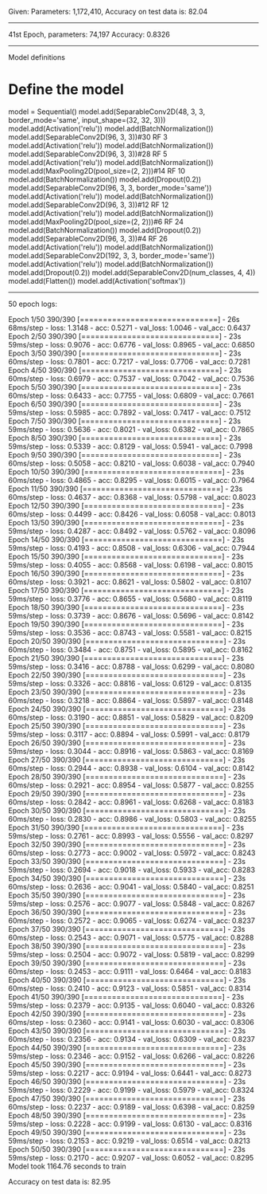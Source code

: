 Given:  Parameters: 1,172,410, Accuracy on test data is: 82.04
***************************************************************
41st Epoch, parameters: 74,197
Accuracy: 0.8326
***************************************************************
Model definitions

# Define the model
model = Sequential()
model.add(SeparableConv2D(48, 3, 3, border_mode='same', input_shape=(32, 32, 3)))
model.add(Activation('relu'))
model.add(BatchNormalization())
model.add(SeparableConv2D(96, 3, 3))#30 RF 3
model.add(Activation('relu'))
model.add(BatchNormalization())
model.add(SeparableConv2D(96, 3, 3))#28 RF 5
model.add(Activation('relu'))
model.add(BatchNormalization())
model.add(MaxPooling2D(pool_size=(2, 2)))#14 RF 10
model.add(BatchNormalization())
model.add(Dropout(0.2))
model.add(SeparableConv2D(96, 3, 3, border_mode='same'))
model.add(Activation('relu'))
model.add(BatchNormalization())
model.add(SeparableConv2D(96, 3, 3))#12 RF 12
model.add(Activation('relu'))
model.add(BatchNormalization())
model.add(MaxPooling2D(pool_size=(2, 2)))#6 RF 24
model.add(BatchNormalization())
model.add(Dropout(0.2))
model.add(SeparableConv2D(96, 3, 3))#4 RF 26
model.add(Activation('relu'))
model.add(BatchNormalization())
model.add(SeparableConv2D(192, 3, 3, border_mode='same'))
model.add(Activation('relu'))
model.add(BatchNormalization())
model.add(Dropout(0.2))
model.add(SeparableConv2D(num_classes, 4, 4))
model.add(Flatten())
model.add(Activation('softmax'))
******************************************************************************
50 epoch logs:

Epoch 1/50
390/390 [==============================] - 26s 68ms/step - loss: 1.3148 - acc: 0.5271 - val_loss: 1.0046 - val_acc: 0.6437
Epoch 2/50
390/390 [==============================] - 23s 59ms/step - loss: 0.9076 - acc: 0.6776 - val_loss: 0.8965 - val_acc: 0.6850
Epoch 3/50
390/390 [==============================] - 23s 60ms/step - loss: 0.7801 - acc: 0.7217 - val_loss: 0.7706 - val_acc: 0.7281
Epoch 4/50
390/390 [==============================] - 23s 60ms/step - loss: 0.6979 - acc: 0.7537 - val_loss: 0.7042 - val_acc: 0.7536
Epoch 5/50
390/390 [==============================] - 23s 60ms/step - loss: 0.6433 - acc: 0.7755 - val_loss: 0.6809 - val_acc: 0.7661
Epoch 6/50
390/390 [==============================] - 23s 59ms/step - loss: 0.5985 - acc: 0.7892 - val_loss: 0.7417 - val_acc: 0.7512
Epoch 7/50
390/390 [==============================] - 23s 59ms/step - loss: 0.5636 - acc: 0.8021 - val_loss: 0.6382 - val_acc: 0.7865
Epoch 8/50
390/390 [==============================] - 23s 59ms/step - loss: 0.5339 - acc: 0.8129 - val_loss: 0.5941 - val_acc: 0.7998
Epoch 9/50
390/390 [==============================] - 23s 60ms/step - loss: 0.5058 - acc: 0.8210 - val_loss: 0.6038 - val_acc: 0.7940
Epoch 10/50
390/390 [==============================] - 23s 60ms/step - loss: 0.4865 - acc: 0.8295 - val_loss: 0.6015 - val_acc: 0.7964
Epoch 11/50
390/390 [==============================] - 23s 60ms/step - loss: 0.4637 - acc: 0.8368 - val_loss: 0.5798 - val_acc: 0.8023
Epoch 12/50
390/390 [==============================] - 23s 60ms/step - loss: 0.4499 - acc: 0.8426 - val_loss: 0.6058 - val_acc: 0.8013
Epoch 13/50
390/390 [==============================] - 23s 59ms/step - loss: 0.4287 - acc: 0.8492 - val_loss: 0.5762 - val_acc: 0.8096
Epoch 14/50
390/390 [==============================] - 23s 59ms/step - loss: 0.4193 - acc: 0.8508 - val_loss: 0.6306 - val_acc: 0.7944
Epoch 15/50
390/390 [==============================] - 23s 59ms/step - loss: 0.4055 - acc: 0.8568 - val_loss: 0.6198 - val_acc: 0.8015
Epoch 16/50
390/390 [==============================] - 23s 60ms/step - loss: 0.3921 - acc: 0.8621 - val_loss: 0.5802 - val_acc: 0.8107
Epoch 17/50
390/390 [==============================] - 23s 59ms/step - loss: 0.3776 - acc: 0.8655 - val_loss: 0.5680 - val_acc: 0.8119
Epoch 18/50
390/390 [==============================] - 23s 59ms/step - loss: 0.3739 - acc: 0.8676 - val_loss: 0.5696 - val_acc: 0.8142
Epoch 19/50
390/390 [==============================] - 23s 59ms/step - loss: 0.3536 - acc: 0.8743 - val_loss: 0.5581 - val_acc: 0.8215
Epoch 20/50
390/390 [==============================] - 23s 60ms/step - loss: 0.3484 - acc: 0.8751 - val_loss: 0.5895 - val_acc: 0.8162
Epoch 21/50
390/390 [==============================] - 23s 59ms/step - loss: 0.3416 - acc: 0.8788 - val_loss: 0.6299 - val_acc: 0.8080
Epoch 22/50
390/390 [==============================] - 23s 59ms/step - loss: 0.3326 - acc: 0.8816 - val_loss: 0.6129 - val_acc: 0.8135
Epoch 23/50
390/390 [==============================] - 23s 60ms/step - loss: 0.3218 - acc: 0.8864 - val_loss: 0.5897 - val_acc: 0.8148
Epoch 24/50
390/390 [==============================] - 23s 60ms/step - loss: 0.3190 - acc: 0.8851 - val_loss: 0.5829 - val_acc: 0.8209
Epoch 25/50
390/390 [==============================] - 23s 59ms/step - loss: 0.3117 - acc: 0.8894 - val_loss: 0.5991 - val_acc: 0.8179
Epoch 26/50
390/390 [==============================] - 23s 59ms/step - loss: 0.3044 - acc: 0.8916 - val_loss: 0.5863 - val_acc: 0.8169
Epoch 27/50
390/390 [==============================] - 23s 60ms/step - loss: 0.2944 - acc: 0.8938 - val_loss: 0.6104 - val_acc: 0.8142
Epoch 28/50
390/390 [==============================] - 23s 60ms/step - loss: 0.2921 - acc: 0.8954 - val_loss: 0.5877 - val_acc: 0.8255
Epoch 29/50
390/390 [==============================] - 23s 60ms/step - loss: 0.2842 - acc: 0.8961 - val_loss: 0.6268 - val_acc: 0.8183
Epoch 30/50
390/390 [==============================] - 23s 60ms/step - loss: 0.2830 - acc: 0.8986 - val_loss: 0.5803 - val_acc: 0.8255
Epoch 31/50
390/390 [==============================] - 23s 59ms/step - loss: 0.2761 - acc: 0.8993 - val_loss: 0.5556 - val_acc: 0.8297
Epoch 32/50
390/390 [==============================] - 23s 60ms/step - loss: 0.2773 - acc: 0.9002 - val_loss: 0.5972 - val_acc: 0.8243
Epoch 33/50
390/390 [==============================] - 23s 59ms/step - loss: 0.2694 - acc: 0.9018 - val_loss: 0.5933 - val_acc: 0.8283
Epoch 34/50
390/390 [==============================] - 23s 60ms/step - loss: 0.2636 - acc: 0.9041 - val_loss: 0.5840 - val_acc: 0.8251
Epoch 35/50
390/390 [==============================] - 23s 59ms/step - loss: 0.2576 - acc: 0.9077 - val_loss: 0.5848 - val_acc: 0.8267
Epoch 36/50
390/390 [==============================] - 23s 60ms/step - loss: 0.2572 - acc: 0.9065 - val_loss: 0.6274 - val_acc: 0.8237
Epoch 37/50
390/390 [==============================] - 23s 60ms/step - loss: 0.2543 - acc: 0.9071 - val_loss: 0.5775 - val_acc: 0.8288
Epoch 38/50
390/390 [==============================] - 23s 59ms/step - loss: 0.2504 - acc: 0.9072 - val_loss: 0.5819 - val_acc: 0.8299
Epoch 39/50
390/390 [==============================] - 23s 60ms/step - loss: 0.2453 - acc: 0.9111 - val_loss: 0.6464 - val_acc: 0.8183
Epoch 40/50
390/390 [==============================] - 23s 60ms/step - loss: 0.2410 - acc: 0.9123 - val_loss: 0.5851 - val_acc: 0.8314
Epoch 41/50
390/390 [==============================] - 23s 59ms/step - loss: 0.2379 - acc: 0.9135 - val_loss: 0.6040 - val_acc: 0.8326
Epoch 42/50
390/390 [==============================] - 23s 60ms/step - loss: 0.2360 - acc: 0.9141 - val_loss: 0.6030 - val_acc: 0.8306
Epoch 43/50
390/390 [==============================] - 23s 60ms/step - loss: 0.2356 - acc: 0.9134 - val_loss: 0.6309 - val_acc: 0.8237
Epoch 44/50
390/390 [==============================] - 23s 59ms/step - loss: 0.2346 - acc: 0.9152 - val_loss: 0.6266 - val_acc: 0.8226
Epoch 45/50
390/390 [==============================] - 23s 59ms/step - loss: 0.2217 - acc: 0.9194 - val_loss: 0.6441 - val_acc: 0.8273
Epoch 46/50
390/390 [==============================] - 23s 59ms/step - loss: 0.2229 - acc: 0.9199 - val_loss: 0.5979 - val_acc: 0.8324
Epoch 47/50
390/390 [==============================] - 23s 60ms/step - loss: 0.2237 - acc: 0.9189 - val_loss: 0.6398 - val_acc: 0.8259
Epoch 48/50
390/390 [==============================] - 23s 59ms/step - loss: 0.2228 - acc: 0.9199 - val_loss: 0.6130 - val_acc: 0.8316
Epoch 49/50
390/390 [==============================] - 23s 59ms/step - loss: 0.2153 - acc: 0.9219 - val_loss: 0.6514 - val_acc: 0.8213
Epoch 50/50
390/390 [==============================] - 23s 59ms/step - loss: 0.2170 - acc: 0.9207 - val_loss: 0.6052 - val_acc: 0.8295
Model took 1164.76 seconds to train

Accuracy on test data is: 82.95
